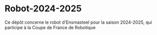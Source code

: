# Robot-2024-2025
Ce dépôt concerne le robot d'Ensmasteel pour la saison 2024-2025, qui participe à la Coupe de France de Robotique
